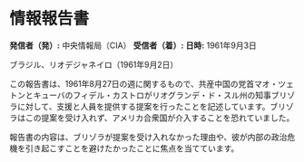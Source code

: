 # 情報報告書

**発信者（発）:** 中央情報局（CIA）
**受信者（着）:** 
**日時:** 1961年9月3日

ブラジル、リオデジャネイロ（1961年9月2日）

この報告書は、1961年8月27日の週に関するもので、共産中国の党首マオ・ツェトンとキューバのフィデル・カストロがリオグランデ・ド・スル州の知事ブリゾラに対して、支援と人員を提供する提案を行ったことを記述しています。ブリゾラはこの提案を受け入れず、アメリカ合衆国が介入することを恐れていました。

報告書の内容は、ブリゾラが提案を受け入れなかった理由や、彼が内部の政治危機を引き起こすことを避けたかったことに焦点を当てています。